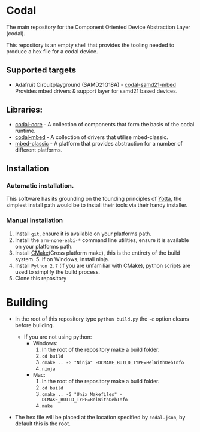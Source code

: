 # Codal

The main repository for the Component Oriented Device Abstraction Layer (codal).

This repository is an empty shell that provides the tooling needed to produce a hex file for a codal device.

## Supported targets
- Adafruit Circuitplayground (SAMD21G18A) - [codal-samd21-mbed](https://github.com/lancaster-university/codal-samd21-mbed) Provides mbed drivers & support layer for samd21 based devices.

## Libraries:
- [codal-core](https://github.com/lancaster-university/codal-core) - A collection of components that form the basis of the codal runtime.
- [codal-mbed](https://github.com/lancaster-university/codal-mbed) - A collection of drivers that utilise mbed-classic.
- [mbed-classic](https://github.com/lancaster-university/mbed-classic) - A platform that provides abstraction for a number of different platforms.

## Installation

### Automatic installation.

This software has its grounding on the founding principles of [Yotta](https://www.mbed.com/en/platform/software/mbed-yotta/), the simplest install path would be to install their tools via their handy installer.

### Manual installation

1. Install `git`, ensure it is available on your platforms path.
2. Install the `arm-none-eabi-*` command line utilities, ensure it is available on your platforms path.
3. Install [CMake](https://cmake.org)(Cross platform make), this is the entirety of the build system.
    5. If on Windows, install ninja.
4. Install `Python 2.7` (if you are unfamiliar with CMake), python scripts are used to simplify the build process.
5. Clone this repository




# Building
- In the root of this repository type `python build.py` the `-c` option cleans before building.
    - If you are not using python:
        - Windows:
            1. In the root of the repository make a build folder.
            2. `cd build`
            3. `cmake .. -G "Ninja" -DCMAKE_BUILD_TYPE=RelWithDebInfo`
            4. `ninja`
        - Mac:
            1. In the root of the repository make a build folder.
            2. `cd build`
            3. `cmake .. -G "Unix Makefiles" -DCMAKE_BUILD_TYPE=RelWithDebInfo`
            4. `make`

- The hex file will be placed at the location specified by `codal.json`, by default this is the root.

